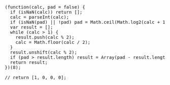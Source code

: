 <pre>
(function(calc, pad = false) {
  if (isNaN(calc)) return [];
  calc = parseInt(calc);
  if (isNaN(pad) || !pad) pad = Math.ceil(Math.log2(calc + 1));
  var result = [];
  while (calc > 1) {
    result.push(calc % 2);
    calc = Math.floor(calc / 2);
  }
  result.unshift(calc % 2);
  if (pad > result.length) result = Array(pad - result.length).fill(0).concat(result);
  return result;
})(8);

// return [1, 0, 0, 0];
</pre>
